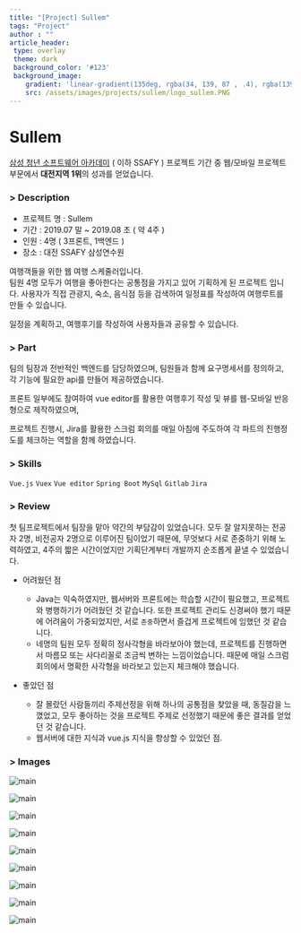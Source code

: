 ```yaml
---
title: "[Project] Sullem"
tags: "Project"
author : ""
article_header:
 type: overlay
 theme: dark
 background_color: '#123'
 background_image:
    gradient: 'linear-gradient(135deg, rgba(34, 139, 87 , .4), rgba(139, 34, 139, .4))'
    src: /assets/images/projects/sullem/logo_sullem.PNG
---
```






# Sullem



[삼성 청년 소프트웨어 아카데미](https://www.ssafy.com/ksp/jsp/swp/swpMain.jsp) ( 이하 SSAFY ) 프로젝트 기간 중 웹/모바일 프로젝트 부문에서  **대전지역 1위**의 성과를 얻었습니다.




### > Description
- 프로젝트 명 : Sullem
- 기간 : 2019.07 말 ~ 2019.08 초 ( 약 4주 )
- 인원 : 4명 ( 3프론트, 1백엔드 )
- 장소 : 대전 SSAFY 삼성연수원

여행객들을 위한 웹 여행 스케줄러입니다.<br/>
팀원 4명 모두가 여행을 좋아한다는 공통점을 가지고 있어 기획하게 된 프로젝트 입니다. 사용자가 직접 관광지, 숙소, 음식점 등을 검색하여 일정표를 작성하여 여행루트를 만들 수 있습니다.

일정을 계획하고, 여행후기를 작성하여 사용자들과 공유할 수 있습니다.





### > Part

팀의 팀장과 전반적인 백엔드를 담당하였으며, 팀원들과 함께 요구명세서를 정의하고, 각 기능에 필요한 api를 만들어 제공하였습니다.

프론트 일부에도 참여하여 vue editor를 활용한 여행후기 작성 및 뷰를 웹-모바일 반응형으로 제작하였으며,

프로젝트 진행시, Jira를 활용한 스크럼 회의를 매일 아침에 주도하여 각 파트의 진행정도를 체크하는 역할을 함께 하였습니다.






### > Skills
`Vue.js`  `Vuex`  `Vue editor`  `Spring Boot`  `MySql`  `Gitlab`  `Jira`



### > Review

첫 팀프로젝트에서 팀장을 맡아 약간의 부담감이 있었습니다. 모두 잘 알지못하는 전공자 2명, 비전공자 2명으로 이루어진 팀이었기 때문에, 무엇보다 서로 존중하기 위해 노력하였고, 4주의 짧은 시간이었지만 기획단계부터 개발까지 순조롭게 끝낼 수 있었습니다.

- 어려웠던 점
  - Java는 익숙하였지만, 웹서버와 프론트에는 학습할 시간이 필요했고, 프로젝트와 병행하기가 어려웠던 것 같습니다. 또한 프로젝트 관리도 신경써야 했기 때문에 어려움이 가중되었지만, 서로 `존중`하면서 즐겁게 프로젝트에 임했던 것 같습니다.
  - 네명의 팀원 모두 정확히 정사각형을 바라보아야 했는데, 프로젝트를 진행하면서 마름모 또는 사다리꼴로 조금씩 변하는 느낌이었습니다. 때문에 매일 스크럼회의에서 명확한 사각형을 바라보고 있는지 체크해야 했습니다.

- 좋았던 점
  - 잘 몰랐던 사람들끼리 주제선정을 위해 하나의 공통점을 찾았을 때, 동질감을 느꼈었고, 모두 좋아하는 것을 프로젝트 주제로 선정했기 때문에 좋은 결과를 얻었던 것 같습니다.
  - 웹서버에 대한 지식과 vue.js 지식을 향상할 수 있었던 점.




### > Images

![main](/assets/images/projects/sullem/intro.PNG)

![main](/assets/images/projects/sullem/main.png)

![main](/assets/images/projects/sullem/scheduling.PNG)

![main](/assets/images/projects/sullem/path.PNG)

![main](/assets/images/projects/sullem/read_schedule.PNG)

![main](/assets/images/projects/sullem/read_schedule2.PNG)

![main](/assets/images/projects/sullem/read_schedule3.PNG)

![main](/assets/images/projects/sullem/write_mobile.png)

![main](/assets/images/projects/sullem/read_mobile.png)

<br><br>